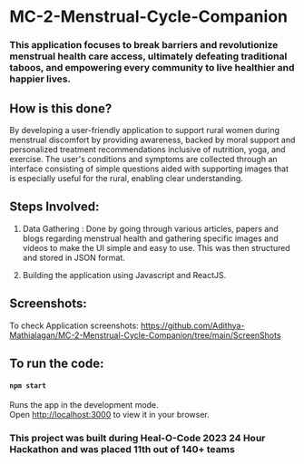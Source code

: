 # MC-2-Menstrual-Cycle-Companion


### This application focuses to break barriers and revolutionize menstrual health care access, ultimately defeating traditional taboos, and empowering every community to live healthier and happier lives.

## How is this done?

By developing a user-friendly application to support rural women during menstrual discomfort by providing awareness, backed by moral support and personalized treatment recommendations inclusive of nutrition, yoga, and exercise. The user's conditions and symptoms are collected through an interface consisting of simple questions aided with supporting images that is especially useful for the rural, enabling clear understanding.

## Steps Involved: 

1. Data Gathering : Done by going through various articles, papers and blogs regarding menstrual health and gathering specific images and videos to make the UI simple and easy to use. This was then structured and stored in JSON format.

2. Building the application using Javascript and ReactJS.

## Screenshots:

To check Application screenshots: 
https://github.com/Adithya-Mathialagan/MC-2-Menstrual-Cycle-Companion/tree/main/ScreenShots

## To run the code:

#### `npm start`
Runs the app in the development mode.\
Open [http://localhost:3000](http://localhost:3000) to view it in your browser.

### This project was built during Heal-O-Code 2023 24 Hour Hackathon and was placed 11th out of 140+ teams
